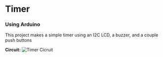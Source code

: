 # Timer
### Using Arduino

This project makes a simple timer using an I2C LCD, a buzzer, and a couple push buttons

**Circuit:**
![Timer Cicruit]("https://github.com/prog-apprentice401/Timer/blob/main/shots/timerCircuit.jpg")
